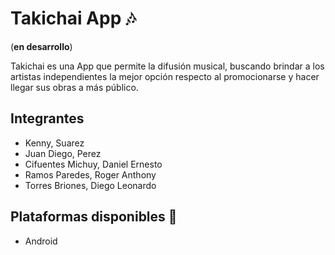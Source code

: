# Takichai App 🎶 
(**en desarrollo**)

Takichai es una App que permite la difusión musical, buscando brindar a los artistas independientes la mejor opción respecto al promocionarse y hacer llegar sus obras a más público. 


## Integrantes
* Kenny, Suarez
* Juan Diego, Perez
* Cifuentes Michuy, Daniel Ernesto
* Ramos Paredes, Roger Anthony
* Torres Briones, Diego Leonardo	

## Plataformas disponibles 📱
* Android
